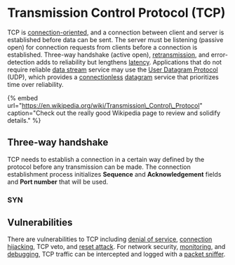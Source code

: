 # Transmission Control Protocol \(TCP\)

 TCP is [connection-oriented](https://en.wikipedia.org/wiki/Connection-oriented_communication), and a connection between client and server is established before data can be sent. The server must be listening \(passive open\) for connection requests from clients before a connection is established. Three-way handshake \(active open\), [retransmission](https://en.wikipedia.org/wiki/Retransmission_%28data_networks%29), and error-detection adds to reliability but lengthens [latency](https://en.wikipedia.org/wiki/Latency_%28engineering%29). Applications that do not require reliable [data stream](https://en.wikipedia.org/wiki/Data_stream) service may use the [User Datagram Protocol](user-datagram-protocol-udp.md) \(UDP\), which provides a [connectionless](https://en.wikipedia.org/wiki/Connectionless_communication) [datagram](https://en.wikipedia.org/wiki/Datagram) service that prioritizes time over reliability.

{% embed url="https://en.wikipedia.org/wiki/Transmission\_Control\_Protocol" caption="Check out the really good Wikipedia page to review and solidify details." %}

## Three-way handshake

TCP needs to establish a connection in a certain way defined by the protocol before any transmission can be made. The connection establishment process initializes **Sequence** and **Acknowledgement** fields and **Port number** that will be used.

### SYN



## Vulnerabilities

There are vulnerabilities to TCP including [denial of service](https://en.wikipedia.org/wiki/Denial-of-service_attack), [connection hijacking](https://en.wikipedia.org/wiki/TCP_sequence_prediction_attack), TCP veto, and [reset attack](https://en.wikipedia.org/wiki/TCP_reset_attack). For network security, [monitoring](https://en.wikipedia.org/wiki/Network_monitoring), and [debugging](https://en.wikipedia.org/wiki/Debugging_pattern), TCP traffic can be intercepted and logged with a [packet sniffer](https://en.wikipedia.org/wiki/Packet_analyzer).

## 

